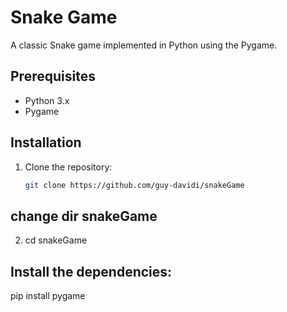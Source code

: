 # Snake Game

A classic Snake game implemented in Python using the Pygame.

## Prerequisites
- Python 3.x
- Pygame

## Installation
1. Clone the repository:
   ```bash
   git clone https://github.com/guy-davidi/snakeGame

## change dir snakeGame
2. cd snakeGame

## Install the dependencies:
pip install pygame
